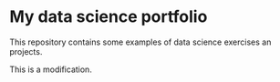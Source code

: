#  My data science portfolio

This repository contains some examples of data science exercises an projects.

This is a modification.